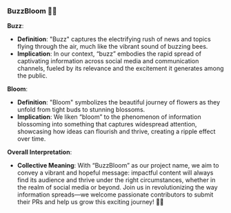 ### BuzzBloom 🌼🐝

**Buzz**:
- **Definition**: "Buzz" captures the electrifying rush of news and topics flying through the air, much like the vibrant sound of buzzing bees. 
- **Implication**: In our context, “buzz” embodies the rapid spread of captivating information across social media and communication channels, fueled by its relevance and the excitement it generates among the public.

**Bloom**:
- **Definition**: "Bloom" symbolizes the beautiful journey of flowers as they unfold from tight buds to stunning blossoms. 
- **Implication**: We liken “bloom” to the phenomenon of information blossoming into something that captures widespread attention, showcasing how ideas can flourish and thrive, creating a ripple effect over time.

**Overall Interpretation**:
- **Collective Meaning**: With “BuzzBloom” as our project name, we aim to convey a vibrant and hopeful message: impactful content will always find its audience and thrive under the right circumstances, whether in the realm of social media or beyond. Join us in revolutionizing the way information spreads—we welcome passionate contributors to submit their PRs and help us grow this exciting journey! 🌟✨
